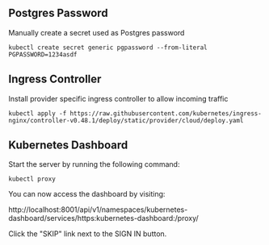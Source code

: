 ## Postgres Password

Manually create a secret used as Postgres password

```
kubectl create secret generic pgpassword --from-literal PGPASSWORD=1234asdf
```

## Ingress Controller

Install provider specific ingress controller to allow incoming traffic

```
kubectl apply -f https://raw.githubusercontent.com/kubernetes/ingress-nginx/controller-v0.48.1/deploy/static/provider/cloud/deploy.yaml
```

## Kubernetes Dashboard

Start the server by running the following command:

```
kubectl proxy
```

You can now access the dashboard by visiting:

http://localhost:8001/api/v1/namespaces/kubernetes-dashboard/services/https:kubernetes-dashboard:/proxy/

Click the "SKIP" link next to the SIGN IN button.
